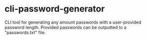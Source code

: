 # cli-password-generator

CLI tool for generating any amount passwords with a user-provided password length. Provided passwords can be outputted to a "passwords.txt" file.
